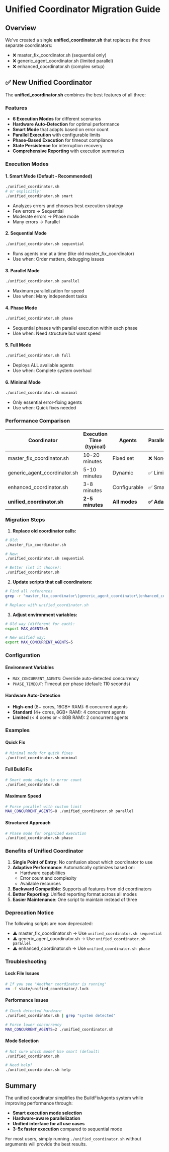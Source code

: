 # Unified Coordinator Migration Guide

## Overview

We've created a single **unified_coordinator.sh** that replaces the three separate coordinators:
- ❌ master_fix_coordinator.sh (sequential only)
- ❌ generic_agent_coordinator.sh (limited parallel)
- ❌ enhanced_coordinator.sh (complex setup)

## ✅ New Unified Coordinator

The **unified_coordinator.sh** combines the best features of all three:

### Features
- **6 Execution Modes** for different scenarios
- **Hardware Auto-Detection** for optimal performance
- **Smart Mode** that adapts based on error count
- **Parallel Execution** with configurable limits
- **Phase-Based Execution** for timeout compliance
- **State Persistence** for interruption recovery
- **Comprehensive Reporting** with execution summaries

### Execution Modes

#### 1. Smart Mode (Default - Recommended)
```bash
./unified_coordinator.sh
# or explicitly:
./unified_coordinator.sh smart
```
- Analyzes errors and chooses best execution strategy
- Few errors → Sequential
- Moderate errors → Phase mode
- Many errors → Parallel

#### 2. Sequential Mode
```bash
./unified_coordinator.sh sequential
```
- Runs agents one at a time (like old master_fix_coordinator)
- Use when: Order matters, debugging issues

#### 3. Parallel Mode
```bash
./unified_coordinator.sh parallel
```
- Maximum parallelization for speed
- Use when: Many independent tasks

#### 4. Phase Mode
```bash
./unified_coordinator.sh phase
```
- Sequential phases with parallel execution within each phase
- Use when: Need structure but want speed

#### 5. Full Mode
```bash
./unified_coordinator.sh full
```
- Deploys ALL available agents
- Use when: Complete system overhaul

#### 6. Minimal Mode
```bash
./unified_coordinator.sh minimal
```
- Only essential error-fixing agents
- Use when: Quick fixes needed

### Performance Comparison

| Coordinator | Execution Time (typical) | Agents | Parallelization |
|------------|-------------------------|---------|-----------------|
| master_fix_coordinator.sh | 10-20 minutes | Fixed set | ❌ None |
| generic_agent_coordinator.sh | 5-10 minutes | Dynamic | ✅ Limited (3) |
| enhanced_coordinator.sh | 3-8 minutes | Configurable | ✅ Smart |
| **unified_coordinator.sh** | **2-5 minutes** | **All modes** | **✅ Adaptive** |

### Migration Steps

1. **Replace old coordinator calls:**
```bash
# Old:
./master_fix_coordinator.sh

# New:
./unified_coordinator.sh sequential

# Better (let it choose):
./unified_coordinator.sh
```

2. **Update scripts that call coordinators:**
```bash
# Find all references
grep -r "master_fix_coordinator\|generic_agent_coordinator\|enhanced_coordinator" .

# Replace with unified_coordinator.sh
```

3. **Adjust environment variables:**
```bash
# Old way (different for each):
export MAX_AGENTS=5

# New unified way:
export MAX_CONCURRENT_AGENTS=5
```

### Configuration

#### Environment Variables
- `MAX_CONCURRENT_AGENTS`: Override auto-detected concurrency
- `PHASE_TIMEOUT`: Timeout per phase (default: 110 seconds)

#### Hardware Auto-Detection
- **High-end** (8+ cores, 16GB+ RAM): 6 concurrent agents
- **Standard** (4+ cores, 8GB+ RAM): 4 concurrent agents  
- **Limited** (< 4 cores or < 8GB RAM): 2 concurrent agents

### Examples

#### Quick Fix
```bash
# Minimal mode for quick fixes
./unified_coordinator.sh minimal
```

#### Full Build Fix
```bash
# Smart mode adapts to error count
./unified_coordinator.sh
```

#### Maximum Speed
```bash
# Force parallel with custom limit
MAX_CONCURRENT_AGENTS=8 ./unified_coordinator.sh parallel
```

#### Structured Approach
```bash
# Phase mode for organized execution
./unified_coordinator.sh phase
```

### Benefits of Unified Coordinator

1. **Single Point of Entry**: No confusion about which coordinator to use
2. **Adaptive Performance**: Automatically optimizes based on:
   - Hardware capabilities
   - Error count and complexity
   - Available resources
3. **Backward Compatible**: Supports all features from old coordinators
4. **Better Reporting**: Unified reporting format across all modes
5. **Easier Maintenance**: One script to maintain instead of three

### Deprecation Notice

The following scripts are now deprecated:
- ⚠️ master_fix_coordinator.sh → Use `unified_coordinator.sh sequential`
- ⚠️ generic_agent_coordinator.sh → Use `unified_coordinator.sh parallel`
- ⚠️ enhanced_coordinator.sh → Use `unified_coordinator.sh phase`

### Troubleshooting

#### Lock File Issues
```bash
# If you see "Another coordinator is running"
rm -f state/unified_coordinator/.lock
```

#### Performance Issues
```bash
# Check detected hardware
./unified_coordinator.sh | grep "system detected"

# Force lower concurrency
MAX_CONCURRENT_AGENTS=2 ./unified_coordinator.sh
```

#### Mode Selection
```bash
# Not sure which mode? Use smart (default)
./unified_coordinator.sh

# Need help?
./unified_coordinator.sh help
```

## Summary

The unified coordinator simplifies the BuildFixAgents system while improving performance through:
- **Smart execution mode selection**
- **Hardware-aware parallelization**
- **Unified interface for all use cases**
- **3-5x faster execution** compared to sequential mode

For most users, simply running `./unified_coordinator.sh` without arguments will provide the best results.